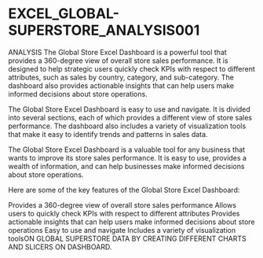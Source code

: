 # EXCEL_GLOBAL-SUPERSTORE_ANALYSIS001
ANALYSIS The Global Store Excel Dashboard is a powerful tool that provides a 360-degree view of overall store sales performance. It is designed to help strategic users quickly check KPIs with respect to different attributes, such as sales by country, category, and sub-category. The dashboard also provides actionable insights that can help users make informed decisions about store operations.

The Global Store Excel Dashboard is easy to use and navigate. It is divided into several sections, each of which provides a different view of store sales performance. The dashboard also includes a variety of visualization tools that make it easy to identify trends and patterns in sales data.

The Global Store Excel Dashboard is a valuable tool for any business that wants to improve its store sales performance. It is easy to use, provides a wealth of information, and can help businesses make informed decisions about store operations.

Here are some of the key features of the Global Store Excel Dashboard:

Provides a 360-degree view of overall store sales performance
Allows users to quickly check KPIs with respect to different attributes
Provides actionable insights that can help users make informed decisions about store operations
Easy to use and navigate
Includes a variety of visualization toolsON GLOBAL SUPERSTORE DATA BY CREATING DIFFERENT CHARTS AND SLICERS ON DASHBOARD.
